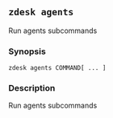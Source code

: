 ## `zdesk agents`

Run agents subcommands

### Synopsis

    zdesk agents COMMAND[ ... ]

### Description

Run agents subcommands

